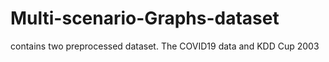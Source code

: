 # Multi-scenario-Graphs-dataset
contains two preprocessed dataset. The COVID19 data and KDD Cup 2003
